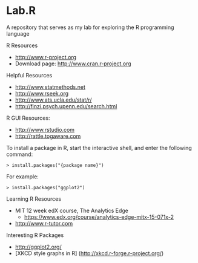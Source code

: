 # Lab.R
A repository that serves as my lab for exploring the R programming language

R Resources
* http://www.r-project.org
* Download page: http://www.cran.r-project.org


Helpful Resources
* http://www.statmethods.net
* http://www.rseek.org
* http://www.ats.ucla.edu/stat/r/
* http://finzi.psych.upenn.edu/search.html


R GUI Resources:
* http://www.rstudio.com
* http://rattle.togaware.com



To install a package in R, start the interactive shell, and enter the following command:
```
> install.packages("{package name}")
````

For example:
```
> install.packages("ggplot2")
```

Learning R Resources
* MIT 12 week edX course, The Analytics Edge 
	* https://www.edx.org/course/analytics-edge-mitx-15-071x-2
* http://www.r-tutor.com


Interesting R Packages
* http://ggplot2.org/
* [XKCD style graphs in R] (http://xkcd.r-forge.r-project.org/)
